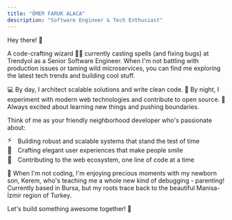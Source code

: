 ```yaml
---
title: "ÖMER FARUK ALACA"
description: "Software Engineer & Tech Enthusiast"
---
```


<style>
@import url('https://fonts.googleapis.com/css2?family=Inter:wght@200;300;400&display=swap');

h1.page-title {
  font-family: 'Inter', sans-serif;
  letter-spacing: 0.2em;
  font-weight: 200;
  text-transform: uppercase;
  color: #2D3748;
}

.passion-list {
  list-style: none;
  padding: 0;
  margin: 0.5rem 0;
}

.passion-list li {
  margin: 0.3rem 0;
  padding-left: 1.5rem;
  position: relative;
  display: flex;
  align-items: center;
}

.passion-list li::before {
  position: absolute;
  left: 0;
  font-size: 1rem;
}

.passion-list li:nth-child(1)::before {
  content: "⚡";
}

.passion-list li:nth-child(2)::before {
  content: "💎";
}

.passion-list li:nth-child(3)::before {
  content: "🌱";
}
</style>

Hey there! 👋 

A code-crafting wizard 🧙‍♂️ currently casting spells (and fixing bugs) at Trendyol as a Senior Software Engineer. When I'm not battling with production issues or taming wild microservices, you can find me exploring the latest tech trends and building cool stuff.

💻 By day, I architect scalable solutions and write clean code.
🌙 By night, I experiment with modern web technologies and contribute to open source.
🚀 Always excited about learning new things and pushing boundaries.

Think of me as your friendly neighborhood developer who's passionate about:

<ul class="passion-list">
  <li>Building robust and scalable systems that stand the test of time</li>
  <li>Crafting elegant user experiences that make people smile</li>
  <li>Contributing to the web ecosystem, one line of code at a time</li>
</ul>

👶 When I'm not coding, I'm enjoying precious moments with my newborn son, Kerem, who's teaching me a whole new kind of debugging - parenting! Currently based in Bursa, but my roots trace back to the beautiful Manisa-İzmir region of Turkey.

Let's build something awesome together! 🤝 